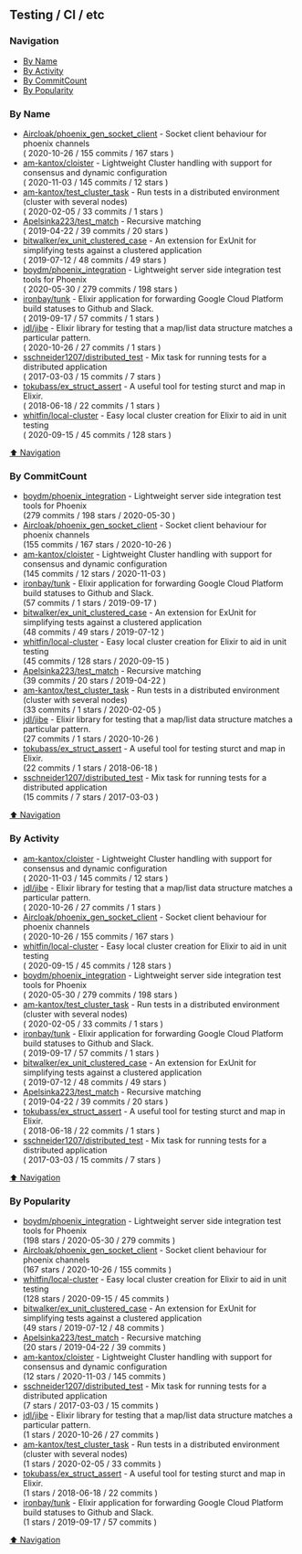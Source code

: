 ## Testing / CI / etc

### Navigation

- [By Name](#by-name)
- [By Activity](#by-activity)
- [By CommitCount](#by-commitcount)
- [By Popularity](#by-popularity)

### By Name
<!-- PROJECTS_LIST -->
- [Aircloak/phoenix_gen_socket_client](https://github.com/Aircloak/phoenix_gen_socket_client) - Socket client behaviour for phoenix channels <br/> ( 2020-10-26 / 155 commits / 167 stars )
- [am-kantox/cloister](https://github.com/am-kantox/cloister) - Lightweight Cluster handling with support for consensus and dynamic configuration <br/> ( 2020-11-03 / 145 commits / 12 stars )
- [am-kantox/test_cluster_task](https://github.com/am-kantox/test_cluster_task) - Run tests in a distributed environment (cluster with several nodes) <br/> ( 2020-02-05 / 33 commits / 1 stars )
- [Apelsinka223/test_match](https://github.com/Apelsinka223/test_match) - Recursive matching <br/> ( 2019-04-22 / 39 commits / 20 stars )
- [bitwalker/ex_unit_clustered_case](https://github.com/bitwalker/ex_unit_clustered_case) - An extension for ExUnit for simplifying tests against a clustered application <br/> ( 2019-07-12 / 48 commits / 49 stars )
- [boydm/phoenix_integration](https://github.com/boydm/phoenix_integration) - Lightweight server side integration test tools for Phoenix <br/> ( 2020-05-30 / 279 commits / 198 stars )
- [ironbay/tunk](https://github.com/ironbay/tunk) - Elixir application for forwarding Google Cloud Platform build statuses to Github and Slack. <br/> ( 2019-09-17 / 57 commits / 1 stars )
- [jdl/jibe](https://github.com/jdl/jibe) - Elixir library for testing that a map/list data structure matches a particular pattern. <br/> ( 2020-10-26 / 27 commits / 1 stars )
- [sschneider1207/distributed_test](https://github.com/sschneider1207/distributed_test) - Mix task for running tests for a distributed application <br/> ( 2017-03-03 / 15 commits / 7 stars )
- [tokubass/ex_struct_assert](https://github.com/tokubass/ex_struct_assert) - A useful tool for testing sturct and map in Elixir. <br/> ( 2018-06-18 / 22 commits / 1 stars )
- [whitfin/local-cluster](https://github.com/whitfin/local-cluster) - Easy local cluster creation for Elixir to aid in unit testing <br/> ( 2020-09-15 / 45 commits / 128 stars )
<!-- /PROJECTS_LIST -->

[⬆ Navigation](#navigation)

### By CommitCount
<!-- COMMITCOUNT_LIST -->
- [boydm/phoenix_integration](https://github.com/boydm/phoenix_integration) - Lightweight server side integration test tools for Phoenix <br/> (279 commits / 198 stars / 2020-05-30 )
- [Aircloak/phoenix_gen_socket_client](https://github.com/Aircloak/phoenix_gen_socket_client) - Socket client behaviour for phoenix channels <br/> (155 commits / 167 stars / 2020-10-26 )
- [am-kantox/cloister](https://github.com/am-kantox/cloister) - Lightweight Cluster handling with support for consensus and dynamic configuration <br/> (145 commits / 12 stars / 2020-11-03 )
- [ironbay/tunk](https://github.com/ironbay/tunk) - Elixir application for forwarding Google Cloud Platform build statuses to Github and Slack. <br/> (57 commits / 1 stars / 2019-09-17 )
- [bitwalker/ex_unit_clustered_case](https://github.com/bitwalker/ex_unit_clustered_case) - An extension for ExUnit for simplifying tests against a clustered application <br/> (48 commits / 49 stars / 2019-07-12 )
- [whitfin/local-cluster](https://github.com/whitfin/local-cluster) - Easy local cluster creation for Elixir to aid in unit testing <br/> (45 commits / 128 stars / 2020-09-15 )
- [Apelsinka223/test_match](https://github.com/Apelsinka223/test_match) - Recursive matching <br/> (39 commits / 20 stars / 2019-04-22 )
- [am-kantox/test_cluster_task](https://github.com/am-kantox/test_cluster_task) - Run tests in a distributed environment (cluster with several nodes) <br/> (33 commits / 1 stars / 2020-02-05 )
- [jdl/jibe](https://github.com/jdl/jibe) - Elixir library for testing that a map/list data structure matches a particular pattern. <br/> (27 commits / 1 stars / 2020-10-26 )
- [tokubass/ex_struct_assert](https://github.com/tokubass/ex_struct_assert) - A useful tool for testing sturct and map in Elixir. <br/> (22 commits / 1 stars / 2018-06-18 )
- [sschneider1207/distributed_test](https://github.com/sschneider1207/distributed_test) - Mix task for running tests for a distributed application <br/> (15 commits / 7 stars / 2017-03-03 )
<!-- /COMMITCOUNT_LIST -->
[⬆ Navigation](#navigation)

### By Activity
<!-- ACTIVITY_LIST -->
- [am-kantox/cloister](https://github.com/am-kantox/cloister) - Lightweight Cluster handling with support for consensus and dynamic configuration <br/> ( 2020-11-03 / 145 commits / 12 stars )
- [jdl/jibe](https://github.com/jdl/jibe) - Elixir library for testing that a map/list data structure matches a particular pattern. <br/> ( 2020-10-26 / 27 commits / 1 stars )
- [Aircloak/phoenix_gen_socket_client](https://github.com/Aircloak/phoenix_gen_socket_client) - Socket client behaviour for phoenix channels <br/> ( 2020-10-26 / 155 commits / 167 stars )
- [whitfin/local-cluster](https://github.com/whitfin/local-cluster) - Easy local cluster creation for Elixir to aid in unit testing <br/> ( 2020-09-15 / 45 commits / 128 stars )
- [boydm/phoenix_integration](https://github.com/boydm/phoenix_integration) - Lightweight server side integration test tools for Phoenix <br/> ( 2020-05-30 / 279 commits / 198 stars )
- [am-kantox/test_cluster_task](https://github.com/am-kantox/test_cluster_task) - Run tests in a distributed environment (cluster with several nodes) <br/> ( 2020-02-05 / 33 commits / 1 stars )
- [ironbay/tunk](https://github.com/ironbay/tunk) - Elixir application for forwarding Google Cloud Platform build statuses to Github and Slack. <br/> ( 2019-09-17 / 57 commits / 1 stars )
- [bitwalker/ex_unit_clustered_case](https://github.com/bitwalker/ex_unit_clustered_case) - An extension for ExUnit for simplifying tests against a clustered application <br/> ( 2019-07-12 / 48 commits / 49 stars )
- [Apelsinka223/test_match](https://github.com/Apelsinka223/test_match) - Recursive matching <br/> ( 2019-04-22 / 39 commits / 20 stars )
- [tokubass/ex_struct_assert](https://github.com/tokubass/ex_struct_assert) - A useful tool for testing sturct and map in Elixir. <br/> ( 2018-06-18 / 22 commits / 1 stars )
- [sschneider1207/distributed_test](https://github.com/sschneider1207/distributed_test) - Mix task for running tests for a distributed application <br/> ( 2017-03-03 / 15 commits / 7 stars )
<!-- /ACTIVITY_LIST -->

[⬆ Navigation](#navigation)

### By Popularity
<!-- POPULARITY_LIST -->
- [boydm/phoenix_integration](https://github.com/boydm/phoenix_integration) - Lightweight server side integration test tools for Phoenix <br/> (198 stars / 2020-05-30 / 279 commits )
- [Aircloak/phoenix_gen_socket_client](https://github.com/Aircloak/phoenix_gen_socket_client) - Socket client behaviour for phoenix channels <br/> (167 stars / 2020-10-26 / 155 commits )
- [whitfin/local-cluster](https://github.com/whitfin/local-cluster) - Easy local cluster creation for Elixir to aid in unit testing <br/> (128 stars / 2020-09-15 / 45 commits )
- [bitwalker/ex_unit_clustered_case](https://github.com/bitwalker/ex_unit_clustered_case) - An extension for ExUnit for simplifying tests against a clustered application <br/> (49 stars / 2019-07-12 / 48 commits )
- [Apelsinka223/test_match](https://github.com/Apelsinka223/test_match) - Recursive matching <br/> (20 stars / 2019-04-22 / 39 commits )
- [am-kantox/cloister](https://github.com/am-kantox/cloister) - Lightweight Cluster handling with support for consensus and dynamic configuration <br/> (12 stars / 2020-11-03 / 145 commits )
- [sschneider1207/distributed_test](https://github.com/sschneider1207/distributed_test) - Mix task for running tests for a distributed application <br/> (7 stars / 2017-03-03 / 15 commits )
- [jdl/jibe](https://github.com/jdl/jibe) - Elixir library for testing that a map/list data structure matches a particular pattern. <br/> (1 stars / 2020-10-26 / 27 commits )
- [am-kantox/test_cluster_task](https://github.com/am-kantox/test_cluster_task) - Run tests in a distributed environment (cluster with several nodes) <br/> (1 stars / 2020-02-05 / 33 commits )
- [tokubass/ex_struct_assert](https://github.com/tokubass/ex_struct_assert) - A useful tool for testing sturct and map in Elixir. <br/> (1 stars / 2018-06-18 / 22 commits )
- [ironbay/tunk](https://github.com/ironbay/tunk) - Elixir application for forwarding Google Cloud Platform build statuses to Github and Slack. <br/> (1 stars / 2019-09-17 / 57 commits )
<!-- /POPULARITY_LIST -->

[⬆ Navigation](#navigation)

